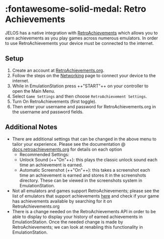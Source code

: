 # :fontawesome-solid-medal: Retro Achievements

JELOS has a native integration with [RetroAchievements](https://retroachievements.org/) which allows you to earn achievements as you play games across numerous emulators. In order to use RetroAchievements your device must be connected to the internet.

## Setup

1. Create an account at [RetroAchievements.org](https://retroachievements.org/).
2. Follow the steps on the [Networking](../../configure/networking) page to connect your device to the internet.
3. While in EmulationStation press ++"START"++ on your controller to open the Main Menu.
4. Select `Game Settings` and then choose `RetroAchievement Settings`.
5. Turn On RetroAchievements (first toggle).
6. Then enter your username and password for RetroAchievements.org in the username and password fields.

## Additional Notes

- There are additional settings that can be changed in the above menu to tailor your experience.  Please see the documentation @ [docs.retroachievements.org](https://docs.retroachievements.org/) for details on each option
    - Recommended Settings:
    - Unlock Sound (++"On"++): this plays the classic unlock sound each time an achievement is earned.
    - Automatic Screenshot (++"On"++): this takes a screenshot each time an achievement is earned and stores it in the screenshots directory.  These can be viewed in the screenshots system in EmulationStation.
- Not all emulators and games support RetroAchievements; please see the list of emulators that support achievements [here](https://docs.retroachievements.org/Emulator-Support-and-Issues/) and check if your game has achievements available by searching for it on RetroAchievements.org
- There is a change needed on the RetroAchievements API in order to be able to display to display your history of earned achievements in EmulationStation.  Once the needed change is made by RetroAchievements; we can look at renabling this functionality in EmulationStation.